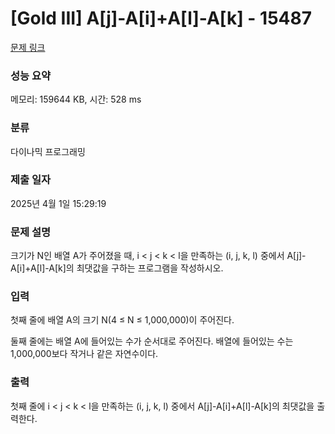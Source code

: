 # [Gold III] A[j]-A[i]+A[l]-A[k] - 15487 

[문제 링크](https://www.acmicpc.net/problem/15487) 

### 성능 요약

메모리: 159644 KB, 시간: 528 ms

### 분류

다이나믹 프로그래밍

### 제출 일자

2025년 4월 1일 15:29:19

### 문제 설명

<p>크기가 N인 배열 A가 주어졌을 때, i < j < k < l을 만족하는 (i, j, k, l) 중에서 A[j]-A[i]+A[l]-A[k]의 최댓값을 구하는 프로그램을 작성하시오. </p>

### 입력 

 <p>첫째 줄에 배열 A의 크기 N(4 ≤ N ≤ 1,000,000)이 주어진다.</p>

<p>둘째 줄에는 배열 A에 들어있는 수가 순서대로 주어진다. 배열에 들어있는 수는 1,000,000보다 작거나 같은 자연수이다.</p>

### 출력 

 <p>첫째 줄에 i < j < k < l을 만족하는 (i, j, k, l) 중에서 A[j]-A[i]+A[l]-A[k]의 최댓값을 출력한다.</p>

